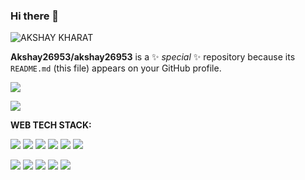 ### Hi there 👋

![AKSHAY KHARAT](https://user-images.githubusercontent.com/105079022/191050777-1586f978-5ca8-460d-ab38-ce51f25b7983.gif)

**Akshay26953/akshay26953** is a ✨ _special_ ✨ repository because its `README.md` (this file) appears on your GitHub profile.

<a href="http://www.youtube.com/watch?feature=player_embedded&v=YOUTUBE_VIDEO_ID_HERE" target="_blank"><img src="[http://img.youtube.com/vi/YOUTUBE_VIDEO_ID_HERE/0.jpg](https://img.shields.io/badge/Kaggle-20BEFF?style=for-the-badge&logo=Kaggle&logoColor=white)"/></a>

<!-- Here are some ideas to get you started:
https://www.linkedin.com/in/kharatakshay/
- 🔭 I’m currently working on ...
- 🌱 I’m currently learning ...
- 👯 I’m looking to collaborate on ...
- 🤔 I’m looking for help with ...
- 💬 Ask me about ...
- 📫 How to reach me: ...
- 😄 Pronouns: ...
- ⚡ Fun fact: ...
<img src="{BadgeURLHere}" /> -->


[<img src="https://img.shields.io/badge/Instagram-E4405F?style=for-the-badge&logo=instagram&logoColor=white">]([http://example.com/](https://www.instagram.com/a.k.5.3/))

**WEB TECH STACK:**

<img src="https://img.shields.io/badge/HTML5-E34F26?style=for-the-badge&logo=html5&logoColor=white" /> <img src="https://img.shields.io/badge/JavaScript-323330?style=for-the-badge&logo=javascript&logoColor=F7DF1E" /> <img src="https://img.shields.io/badge/CSS3-1572B6?style=for-the-badge&logo=css3&logoColor=white" /> <img src="https://img.shields.io/badge/React-20232A?style=for-the-badge&logo=react&logoColor=61DAFB" /> <img src="https://img.shields.io/badge/Bootstrap-563D7C?style=for-the-badge&logo=bootstrap&logoColor=white" /> <img src="https://img.shields.io/badge/Sass-CC6699?style=for-the-badge&logo=sass&logoColor=white" />

<img src="https://img.shields.io/badge/Node.js-339933?style=for-the-badge&logo=nodedotjs&logoColor=white" /> <img src="https://img.shields.io/badge/Express.js-000000?style=for-the-badge&logo=express&logoColor=white" /> <img src="https://img.shields.io/badge/MongoDB-4EA94B?style=for-the-badge&logo=mongodb&logoColor=white" /> <img src="https://img.shields.io/badge/Postman-FF6C37?style=for-the-badge&logo=Postman&logoColor=white" /> <img src="https://img.shields.io/badge/VSCode-0078D4?style=for-the-badge&logo=visual%20studio%20code&logoColor=white" />
